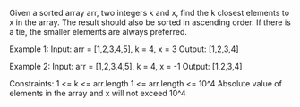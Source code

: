 Given a sorted array arr, two integers k and x, find the k closest elements to x in the array. The result should also be sorted in ascending order. If there is a tie, the smaller elements are always preferred.

Example 1:
Input: arr = [1,2,3,4,5], k = 4, x = 3
Output: [1,2,3,4]

Example 2:
Input: arr = [1,2,3,4,5], k = 4, x = -1
Output: [1,2,3,4]
 
Constraints:
1 <= k <= arr.length
1 <= arr.length <= 10^4
Absolute value of elements in the array and x will not exceed 10^4